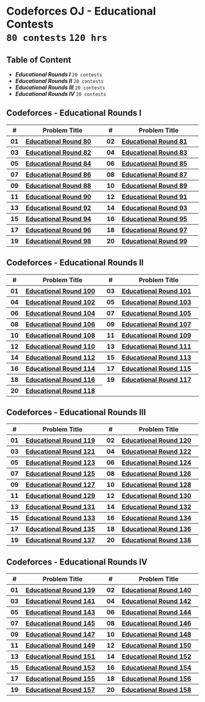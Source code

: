 # Codeforces OJ - Educational Contests <br> `80 contests` `120 hrs`

## Table of Content

- ***Educational Rounds I***   `20 contests`
- ***Educational Rounds II***  `20 contests`
- ***Educational Rounds III*** `20 contests`
- ***Educational Rounds IV***  `20 contests`

## Codeforces - Educational Rounds I

<table>
    <head>
        <tr>
<th align="center">#</th>
<th align="center" width="600px">Problem Title</th>
<th align="center">#</th>
<th align="center" width="600px">Problem Title</th>
        </tr>
    </head>
    <tbody>
        <tr>
<th align="center" width="50px">01</th><th align="left" width="550px"><a href="https://codeforces.com/contest/1288">Educational Round 80</a></th>
<th align="center" width="50px">02</th><th align="left" width="550px"><a href="https://codeforces.com/contest/1295">Educational Round 81</a></th>
        </tr>
        <tr>
<th align="center" width="50px">03</th><th align="left" width="550px"><a href="https://codeforces.com/contest/1303">Educational Round 82</a></th>
<th align="center" width="50px">04</th><th align="left" width="550px"><a href="https://codeforces.com/contest/1312">Educational Round 83</a></th>
        </tr>
        <tr>
<th align="center" width="50px">05</th><th align="left" width="550px"><a href="https://codeforces.com/contest/1327">Educational Round 84</a></th>
<th align="center" width="50px">06</th><th align="left" width="550px"><a href="https://codeforces.com/contest/1334">Educational Round 85</a></th>
        </tr>
        <tr>
<th align="center" width="50px">07</th><th align="left" width="550px"><a href="https://codeforces.com/contest/1342">Educational Round 86</a></th>
<th align="center" width="50px">08</th><th align="left" width="550px"><a href="https://codeforces.com/contest/1354">Educational Round 87</a></th>
        </tr>
        <tr>
<th align="center" width="50px">09</th><th align="left" width="550px"><a href="https://codeforces.com/contest/1359">Educational Round 88</a></th>
<th align="center" width="50px">10</th><th align="left" width="550px"><a href="https://codeforces.com/contest/1366">Educational Round 89</a></th>
        </tr>
        <tr>
<th align="center" width="50px">11</th><th align="left" width="550px"><a href="https://codeforces.com/contest/1373">Educational Round 90</a></th>
<th align="center" width="50px">12</th><th align="left" width="550px"><a href="https://codeforces.com/contest/1380">Educational Round 91</a></th>
        </tr>
        <tr>
<th align="center" width="50px">13</th><th align="left" width="550px"><a href="https://codeforces.com/contest/1389">Educational Round 92</a></th>
<th align="center" width="50px">14</th><th align="left" width="550px"><a href="https://codeforces.com/contest/1398">Educational Round 93</a></th>
        </tr>
        <tr>
<th align="center" width="50px">15</th><th align="left" width="550px"><a href="https://codeforces.com/contest/1400">Educational Round 94</a></th>
<th align="center" width="50px">16</th><th align="left" width="550px"><a href="https://codeforces.com/contest/1418">Educational Round 95</a></th>
        </tr>
        <tr>
<th align="center" width="50px">17</th><th align="left" width="550px"><a href="https://codeforces.com/contest/1430">Educational Round 96</a></th>
<th align="center" width="50px">18</th><th align="left" width="550px"><a href="https://codeforces.com/contest/1437">Educational Round 97</a></th>
        </tr>
        <tr>
<th align="center" width="50px">19</th><th align="left" width="550px"><a href="https://codeforces.com/contest/1452">Educational Round 98</a></th>
<th align="center" width="50px">20</th><th align="left" width="550px"><a href="https://codeforces.com/contest/1455">Educational Round 99</a></th>
        </tr>
    </tbody>
</table>

## Codeforces - Educational Rounds II

<table>
    <head>
        <tr>
<th align="center">#</th>
<th align="center" width="600px">Problem Title</th>
<th align="center">#</th>
<th align="center" width="600px">Problem Title</th>
        </tr>
    </head>
    <tbody>
        <tr>
<th align="center" width="50px">01</th><th align="left" width="550px"><a href="https://codeforces.com/contest/1463">Educational Round 100</a></th>
<th align="center" width="50px">03</th><th align="left" width="550px"><a href="https://codeforces.com/contest/1469">Educational Round 101</a></th>
        </tr>
        <tr>
<th align="center" width="50px">04</th><th align="left" width="550px"><a href="https://codeforces.com/contest/1473">Educational Round 102</a></th>
<th align="center" width="50px">05</th><th align="left" width="550px"><a href="https://codeforces.com/contest/1476">Educational Round 103</a></th>
        </tr>
        <tr>
<th align="center" width="50px">06</th><th align="left" width="550px"><a href="https://codeforces.com/contest/1487">Educational Round 104</a></th>
<th align="center" width="50px">07</th><th align="left" width="550px"><a href="https://codeforces.com/contest/1494">Educational Round 105</a></th>
        </tr>
        <tr>
<th align="center" width="50px">08</th><th align="left" width="550px"><a href="https://codeforces.com/contest/1499">Educational Round 106</a></th>
<th align="center" width="50px">09</th><th align="left" width="550px"><a href="https://codeforces.com/contest/1511">Educational Round 107</a></th>
        </tr>
        <tr>
<th align="center" width="50px">10</th><th align="left" width="550px"><a href="https://codeforces.com/contest/1519">Educational Round 108</a></th>
<th align="center" width="50px">11</th><th align="left" width="550px"><a href="https://codeforces.com/contest/1525">Educational Round 109</a></th>
        </tr>
        <tr>
<th align="center" width="50px">12</th><th align="left" width="550px"><a href="https://codeforces.com/contest/1535">Educational Round 110</a></th>
<th align="center" width="50px">13</th><th align="left" width="550px"><a href="https://codeforces.com/contest/1550">Educational Round 111</a></th>
        </tr>
        <tr>
<th align="center" width="50px">14</th><th align="left" width="550px"><a href="https://codeforces.com/contest/1555">Educational Round 112</a></th>
<th align="center" width="50px">15</th><th align="left" width="550px"><a href="https://codeforces.com/contest/1569">Educational Round 113</a></th>
        </tr>
        <tr>
<th align="center" width="50px">16</th><th align="left" width="550px"><a href="https://codeforces.com/contest/1574">Educational Round 114</a></th>
<th align="center" width="50px">17</th><th align="left" width="550px"><a href="https://codeforces.com/contest/1598">Educational Round 115</a></th>
        </tr>
        <tr>
<th align="center" width="50px">18</th><th align="left" width="550px"><a href="https://codeforces.com/contest/1606">Educational Round 116</a></th>
<th align="center" width="50px">19</th><th align="left" width="550px"><a href="https://codeforces.com/contest/1612">Educational Round 117</a></th>
        </tr>
        <tr>
<th align="center" width="50px">20</th><th align="left" width="550px"><a href="https://codeforces.com/contest/1613">Educational Round 118</a></th>
        </tr>
    </tbody>
</table>

## Codeforces - Educational Rounds III

<table>
    <head>
        <tr>
<th align="center">#</th>
<th align="center" width="600px">Problem Title</th>
<th align="center">#</th>
<th align="center" width="600px">Problem Title</th>
        </tr>
    </head>
    <tbody>
        <tr>
<th align="center" width="50px">01</th><th align="left" width="550px"><a href="https://codeforces.com/contest/1620">Educational Round 119</a></th>
<th align="center" width="50px">02</th><th align="left" width="550px"><a href="https://codeforces.com/contest/1622">Educational Round 120</a></th>
        </tr>
        <tr>
<th align="center" width="50px">03</th><th align="left" width="550px"><a href="https://codeforces.com/contest/1626">Educational Round 121</a></th>
<th align="center" width="50px">04</th><th align="left" width="550px"><a href="https://codeforces.com/contest/1633">Educational Round 122</a></th>
        </tr>
        <tr>
<th align="center" width="50px">05</th><th align="left" width="550px"><a href="https://codeforces.com/contest/1644">Educational Round 123</a></th>
<th align="center" width="50px">06</th><th align="left" width="550px"><a href="https://codeforces.com/contest/1651">Educational Round 124</a></th>
        </tr>
        <tr>
<th align="center" width="50px">07</th><th align="left" width="550px"><a href="https://codeforces.com/contest/1657">Educational Round 125</a></th>
<th align="center" width="50px">08</th><th align="left" width="550px"><a href="https://codeforces.com/contest/1661">Educational Round 126</a></th>
        </tr>
        <tr>
<th align="center" width="50px">09</th><th align="left" width="550px"><a href="https://codeforces.com/contest/1671">Educational Round 127</a></th>
<th align="center" width="50px">10</th><th align="left" width="550px"><a href="https://codeforces.com/contest/1680">Educational Round 128</a></th>
        </tr>
        <tr>
<th align="center" width="50px">11</th><th align="left" width="550px"><a href="https://codeforces.com/contest/1681">Educational Round 129</a></th>
<th align="center" width="50px">12</th><th align="left" width="550px"><a href="https://codeforces.com/contest/1697">Educational Round 130</a></th>
        </tr>
        <tr>
<th align="center" width="50px">13</th><th align="left" width="550px"><a href="https://codeforces.com/contest/1701">Educational Round 131</a></th>
<th align="center" width="50px">14</th><th align="left" width="550px"><a href="https://codeforces.com/contest/1709">Educational Round 132</a></th>
        </tr>
        <tr>
<th align="center" width="50px">15</th><th align="left" width="550px"><a href="https://codeforces.com/contest/1716">Educational Round 133</a></th>
<th align="center" width="50px">16</th><th align="left" width="550px"><a href="https://codeforces.com/contest/1721">Educational Round 134</a></th>
        </tr>
        <tr>
<th align="center" width="50px">17</th><th align="left" width="550px"><a href="https://codeforces.com/contest/1728">Educational Round 135</a></th>
<th align="center" width="50px">18</th><th align="left" width="550px"><a href="https://codeforces.com/contest/1739">Educational Round 136</a></th>
        </tr>
        <tr>
<th align="center" width="50px">19</th><th align="left" width="550px"><a href="https://codeforces.com/contest/1743">Educational Round 137</a></th>
<th align="center" width="50px">20</th><th align="left" width="550px"><a href="https://codeforces.com/contest/1749">Educational Round 138</a></th>
        </tr>
    </tbody>
</table>

## Codeforces - Educational Rounds IV

<table>
    <head>
        <tr>
<th align="center">#</th>
<th align="center" width="600px">Problem Title</th>
<th align="center">#</th>
<th align="center" width="600px">Problem Title</th>
        </tr>
    </head>
    <tbody>
        <tr>
<th align="center" width="50px">01</th><th align="left" width="550px"><a href="https://codeforces.com/contest/1766">Educational Round 139</a></th>
<th align="center" width="50px">02</th><th align="left" width="550px"><a href="https://codeforces.com/contest/1767">Educational Round 140</a></th>
        </tr>
        <tr>
<th align="center" width="50px">03</th><th align="left" width="550px"><a href="https://codeforces.com/contest/1783">Educational Round 141</a></th>
<th align="center" width="50px">04</th><th align="left" width="550px"><a href="https://codeforces.com/contest/1792">Educational Round 142</a></th>
        </tr>
        <tr>
<th align="center" width="50px">05</th><th align="left" width="550px"><a href="https://codeforces.com/contest/1795">Educational Round 143</a></th>
<th align="center" width="50px">06</th><th align="left" width="550px"><a href="https://codeforces.com/contest/1796">Educational Round 144</a></th>
        </tr>
        <tr>
<th align="center" width="50px">07</th><th align="left" width="550px"><a href="https://codeforces.com/contest/1809">Educational Round 145</a></th>
<th align="center" width="50px">08</th><th align="left" width="550px"><a href="https://codeforces.com/contest/1814">Educational Round 146</a></th>
        </tr>
        <tr>
<th align="center" width="50px">09</th><th align="left" width="550px"><a href="https://codeforces.com/contest/1821">Educational Round 147</a></th>
<th align="center" width="50px">10</th><th align="left" width="550px"><a href="https://codeforces.com/contest/1832">Educational Round 148</a></th>
        </tr>
        <tr>
<th align="center" width="50px">11</th><th align="left" width="550px"><a href="https://codeforces.com/contest/1837">Educational Round 149</a></th>
<th align="center" width="50px">12</th><th align="left" width="550px"><a href="https://codeforces.com/contest/1841">Educational Round 150</a></th>
        </tr>
        <tr>
<th align="center" width="50px">13</th><th align="left" width="550px"><a href="https://codeforces.com/contest/1845">Educational Round 151</a></th>
<th align="center" width="50px">14</th><th align="left" width="550px"><a href="https://codeforces.com/contest/1849">Educational Round 152</a></th>
        </tr>
        <tr>
<th align="center" width="50px">15</th><th align="left" width="550px"><a href="https://codeforces.com/contest/1860">Educational Round 153</a></th>
<th align="center" width="50px">16</th><th align="left" width="550px"><a href="https://codeforces.com/contest/1861">Educational Round 154</a></th>
        </tr>
        <tr>
<th align="center" width="50px">17</th><th align="left" width="550px"><a href="https://codeforces.com/contest/1879">Educational Round 155</a></th>
<th align="center" width="50px">18</th><th align="left" width="550px"><a href="https://codeforces.com/contest/1886">Educational Round 156</a></th>
        </tr>
        <tr>
<th align="center" width="50px">19</th><th align="left" width="550px"><a href="https://codeforces.com/contest/1895">Educational Round 157</a></th>
<th align="center" width="50px">20</th><th align="left" width="550px"><a href="https://codeforces.com/contest/1901">Educational Round 158</a></th>
        </tr>
    </tbody>
</table>
